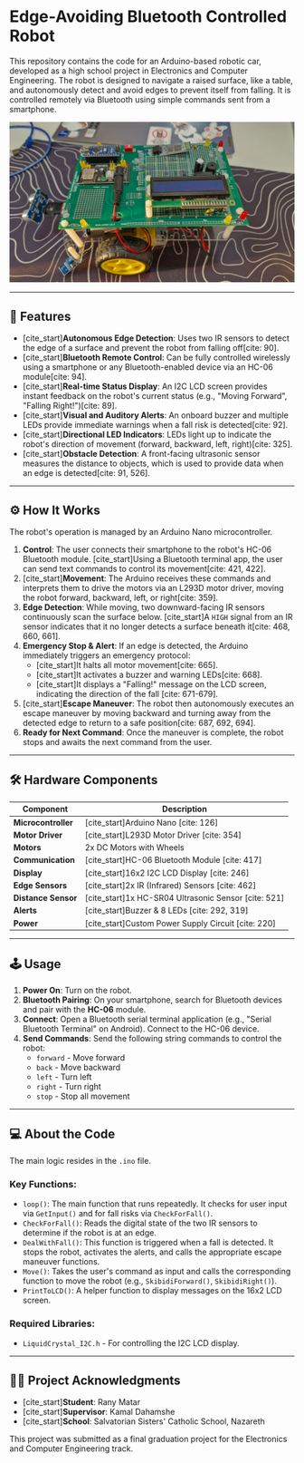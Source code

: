 # Edge-Avoiding Bluetooth Controlled Robot

This repository contains the code for an Arduino-based robotic car, developed as a high school project in Electronics and Computer Engineering. The robot is designed to navigate a raised surface, like a table, and autonomously detect and avoid edges to prevent itself from falling. It is controlled remotely via Bluetooth using simple commands sent from a smartphone.

![Project Image](robot-photo.jpg)

---

## 🚀 Features

* [cite_start]**Autonomous Edge Detection**: Uses two IR sensors to detect the edge of a surface and prevent the robot from falling off[cite: 90].
* [cite_start]**Bluetooth Remote Control**: Can be fully controlled wirelessly using a smartphone or any Bluetooth-enabled device via an HC-06 module[cite: 94].
* [cite_start]**Real-time Status Display**: An I2C LCD screen provides instant feedback on the robot's current status (e.g., "Moving Forward", "Falling Right!")[cite: 89].
* [cite_start]**Visual and Auditory Alerts**: An onboard buzzer and multiple LEDs provide immediate warnings when a fall risk is detected[cite: 92].
* [cite_start]**Directional LED Indicators**: LEDs light up to indicate the robot's direction of movement (forward, backward, left, right)[cite: 325].
* [cite_start]**Obstacle Detection**: A front-facing ultrasonic sensor measures the distance to objects, which is used to provide data when an edge is detected[cite: 91, 526].

---

## ⚙️ How It Works

The robot's operation is managed by an Arduino Nano microcontroller.

1.  **Control**: The user connects their smartphone to the robot's HC-06 Bluetooth module. [cite_start]Using a Bluetooth terminal app, the user can send text commands to control its movement[cite: 421, 422].
2.  [cite_start]**Movement**: The Arduino receives these commands and interprets them to drive the motors via an L293D motor driver, moving the robot forward, backward, left, or right[cite: 359].
3.  **Edge Detection**: While moving, two downward-facing IR sensors continuously scan the surface below. [cite_start]A `HIGH` signal from an IR sensor indicates that it no longer detects a surface beneath it[cite: 468, 660, 661].
4.  **Emergency Stop & Alert**: If an edge is detected, the Arduino immediately triggers an emergency protocol:
    * [cite_start]It halts all motor movement[cite: 665].
    * [cite_start]It activates a buzzer and warning LEDs[cite: 668].
    * [cite_start]It displays a "Falling!" message on the LCD screen, indicating the direction of the fall [cite: 671-679].
5.  [cite_start]**Escape Maneuver**: The robot then autonomously executes an escape maneuver by moving backward and turning away from the detected edge to return to a safe position[cite: 687, 692, 694].
6.  **Ready for Next Command**: Once the maneuver is complete, the robot stops and awaits the next command from the user.

---

## 🛠️ Hardware Components

| Component              | Description                                        |
| ---------------------- | -------------------------------------------------- |
| **Microcontroller** | [cite_start]Arduino Nano [cite: 126]                           |
| **Motor Driver** | [cite_start]L293D Motor Driver [cite: 354]                     |
| **Motors** | 2x DC Motors with Wheels                           |
| **Communication** | [cite_start]HC-06 Bluetooth Module [cite: 417]                 |
| **Display** | [cite_start]16x2 I2C LCD Display [cite: 246]                   |
| **Edge Sensors** | [cite_start]2x IR (Infrared) Sensors [cite: 462]               |
| **Distance Sensor** | [cite_start]1x HC-SR04 Ultrasonic Sensor [cite: 521]           |
| **Alerts** | [cite_start]Buzzer & 8 LEDs [cite: 292, 319]                   |
| **Power** | [cite_start]Custom Power Supply Circuit [cite: 220]            |

---

## 🕹️ Usage

1.  **Power On**: Turn on the robot.
2.  **Bluetooth Pairing**: On your smartphone, search for Bluetooth devices and pair with the **HC-06** module.
3.  **Connect**: Open a Bluetooth serial terminal application (e.g., "Serial Bluetooth Terminal" on Android). Connect to the HC-06 device.
4.  **Send Commands**: Send the following string commands to control the robot:
    * `forward` - Move forward
    * `back` - Move backward
    * `left` - Turn left
    * `right` - Turn right
    * `stop` - Stop all movement

---

## 💻 About the Code

The main logic resides in the `.ino` file.

### Key Functions:

* `loop()`: The main function that runs repeatedly. It checks for user input via `GetInput()` and for fall risks via `CheckForFall()`.
* `CheckForFall()`: Reads the digital state of the two IR sensors to determine if the robot is at an edge.
* `DealWithFall()`: This function is triggered when a fall is detected. It stops the robot, activates the alerts, and calls the appropriate escape maneuver functions.
* `Move()`: Takes the user's command as input and calls the corresponding function to move the robot (e.g., `SkibidiForward()`, `SkibidiRight()`).
* `PrintToLCD()`: A helper function to display messages on the 16x2 LCD screen.

### Required Libraries:
* `LiquidCrystal_I2C.h` - For controlling the I2C LCD display.

---

## 👨‍💻 Project Acknowledgments

* [cite_start]**Student**: Rany Matar 
* [cite_start]**Supervisor**: Kamal Dahamshe 
* [cite_start]**School**: Salvatorian Sisters' Catholic School, Nazareth 

This project was submitted as a final graduation project for the Electronics and Computer Engineering track.